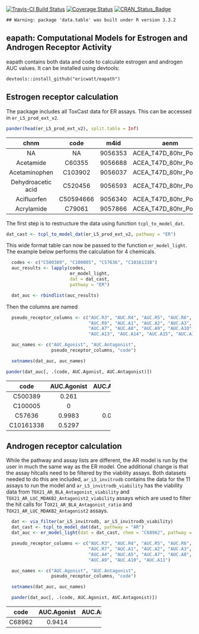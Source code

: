 <!-- README.md is generated from README.Rmd. Please edit that file -->
[![Travis-CI Build Status](https://travis-ci.org/ericwatt/eapath.svg?branch=master)](https://travis-ci.org/ericwatt/eapath) [![Coverage Status](https://img.shields.io/codecov/c/github/ericwatt/eapath/master.svg)](https://codecov.io/github/ericwatt/eapath?branch=master) [![CRAN\_Status\_Badge](http://www.r-pkg.org/badges/version/eapath)](https://cran.r-project.org/package=eapath)

    ## Warning: package 'data.table' was built under R version 3.3.2

eapath: Computational Models for Estrogen and Androgen Receptor Activity
------------------------------------------------------------------------

eapath contains both data and code to calculate estrogen and androgen AUC values. It can be installed using devtools:

    devtools::install_github("ericwatt/eapath")

Estrogen receptor calculation
-----------------------------

The package includes all ToxCast data for ER assays. This can be accessed in `er_L5_prod_ext_v2`.

``` r
pander(head(er_L5_prod_ext_v2), split.table = Inf)
```

<table>
<colgroup>
<col width="18%" />
<col width="9%" />
<col width="7%" />
<col width="22%" />
<col width="6%" />
<col width="6%" />
<col width="9%" />
<col width="9%" />
<col width="9%" />
</colgroup>
<thead>
<tr class="header">
<th align="center">chnm</th>
<th align="center">code</th>
<th align="center">m4id</th>
<th align="center">aenm</th>
<th align="center">aeid</th>
<th align="center">hitc</th>
<th align="center">modl_ga</th>
<th align="center">modl_gw</th>
<th align="center">modl_tp</th>
</tr>
</thead>
<tbody>
<tr class="odd">
<td align="center">NA</td>
<td align="center">NA</td>
<td align="center">9056353</td>
<td align="center">ACEA_T47D_80hr_Positive</td>
<td align="center">2</td>
<td align="center">1</td>
<td align="center">-5.195</td>
<td align="center">1.288</td>
<td align="center">96.34</td>
</tr>
<tr class="even">
<td align="center">Acetamide</td>
<td align="center">C60355</td>
<td align="center">9056688</td>
<td align="center">ACEA_T47D_80hr_Positive</td>
<td align="center">2</td>
<td align="center">0</td>
<td align="center">NA</td>
<td align="center">NA</td>
<td align="center">NA</td>
</tr>
<tr class="odd">
<td align="center">Acetaminophen</td>
<td align="center">C103902</td>
<td align="center">9056037</td>
<td align="center">ACEA_T47D_80hr_Positive</td>
<td align="center">2</td>
<td align="center">0</td>
<td align="center">NA</td>
<td align="center">NA</td>
<td align="center">NA</td>
</tr>
<tr class="even">
<td align="center">Dehydroacetic acid</td>
<td align="center">C520456</td>
<td align="center">9056593</td>
<td align="center">ACEA_T47D_80hr_Positive</td>
<td align="center">2</td>
<td align="center">0</td>
<td align="center">1.918</td>
<td align="center">7.862</td>
<td align="center">29.27</td>
</tr>
<tr class="odd">
<td align="center">Acifluorfen</td>
<td align="center">C50594666</td>
<td align="center">9056340</td>
<td align="center">ACEA_T47D_80hr_Positive</td>
<td align="center">2</td>
<td align="center">0</td>
<td align="center">NA</td>
<td align="center">NA</td>
<td align="center">NA</td>
</tr>
<tr class="even">
<td align="center">Acrylamide</td>
<td align="center">C79061</td>
<td align="center">9057866</td>
<td align="center">ACEA_T47D_80hr_Positive</td>
<td align="center">2</td>
<td align="center">0</td>
<td align="center">NA</td>
<td align="center">NA</td>
<td align="center">NA</td>
</tr>
</tbody>
</table>

The first step is to restructure the data using function `tcpl_to_model_dat`.

``` r
dat_cast <- tcpl_to_model_dat(er_L5_prod_ext_v2, pathway = "ER")
```

This wide format table can now be passed to the function `er_model_light`. The example below performs the calculation for 4 chemicals.

``` r
  codes <- c("C500389", "C100005", "C57636", "C10161338")
  auc_results <- lapply(codes,
                        er_model_light,
                        dat = dat_cast,
                        pathway = "ER")

  dat_auc <- rbindlist(auc_results)
```

Then the columns are named

``` r
  pseudo_receptor_columns <- c("AUC.R3", "AUC.R4", "AUC.R5", "AUC.R6", "AUC.R7", "AUC.R8",
                               "AUC.R9", "AUC.A1", "AUC.A2", "AUC.A3", "AUC.A4", "AUC.A5", "AUC.A6",
                               "AUC.A7", "AUC.A8", "AUC.A9", "AUC.A10", "AUC.A11", "AUC.A12",
                               "AUC.A13", "AUC.A14", "AUC.A15", "AUC.A17", "AUC.A18")

  auc_names <- c("AUC.Agonist", "AUC.Antagonist",
                 pseudo_receptor_columns, "code")

  setnames(dat_auc, auc_names)
```

``` r
pander(dat_auc[, .(code, AUC.Agonist, AUC.Antagonist)])
```

<table style="width:56%;">
<colgroup>
<col width="13%" />
<col width="19%" />
<col width="22%" />
</colgroup>
<thead>
<tr class="header">
<th align="center">code</th>
<th align="center">AUC.Agonist</th>
<th align="center">AUC.Antagonist</th>
</tr>
</thead>
<tbody>
<tr class="odd">
<td align="center">C500389</td>
<td align="center">0.261</td>
<td align="center">0</td>
</tr>
<tr class="even">
<td align="center">C100005</td>
<td align="center">0</td>
<td align="center">0</td>
</tr>
<tr class="odd">
<td align="center">C57636</td>
<td align="center">0.9983</td>
<td align="center">0.003788</td>
</tr>
<tr class="even">
<td align="center">C10161338</td>
<td align="center">0.5297</td>
<td align="center">0</td>
</tr>
</tbody>
</table>

Androgen receptor calculation
-----------------------------

While the pathway and assay lists are different, the AR model is run by the user in much the same way as the ER model. One additional change is that the assay hitcalls need to be filtered by the viability assays. Both datasets needed to do this are included, `ar_L5_invitrodb` contains the data for the 11 assays to run the model and `ar_L5_invitrodb_viability` has the viability data from `TOX21_AR_BLA_Antagonist_viability` and `TOX21_AR_LUC_MDAKB2_Antagonist2_viability` assays which are used to filter the hit calls for T`OX21_AR_BLA_Antagonist_ratio` and `TOX21_AR_LUC_MDAKB2_Antagonist2` assays.

``` r
  dat <- via_filter(ar_L5_invitrodb, ar_L5_invitrodb_viability)
  dat_cast <- tcpl_to_model_dat(dat, pathway = "AR")
  dat_auc <- er_model_light(dat = dat_cast, chem = "C68962", pathway = "AR")

  pseudo_receptor_columns <- c("AUC.R3", "AUC.R4", "AUC.R5", "AUC.R6",
                               "AUC.R7", "AUC.A1", "AUC.A2", "AUC.A3",
                               "AUC.A4", "AUC.A5", "AUC.A7", "AUC.A8",
                               "AUC.A9", "AUC.A10", "AUC.A11")

  auc_names <- c("AUC.Agonist", "AUC.Antagonist",
                 pseudo_receptor_columns, "code")

  setnames(dat_auc, auc_names)

  pander(dat_auc[, .(code, AUC.Agonist, AUC.Antagonist)])
```

<table style="width:51%;">
<colgroup>
<col width="9%" />
<col width="19%" />
<col width="22%" />
</colgroup>
<thead>
<tr class="header">
<th align="center">code</th>
<th align="center">AUC.Agonist</th>
<th align="center">AUC.Antagonist</th>
</tr>
</thead>
<tbody>
<tr class="odd">
<td align="center">C68962</td>
<td align="center">0.9414</td>
<td align="center">0</td>
</tr>
</tbody>
</table>
